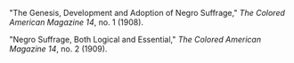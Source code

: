 "The Genesis, Development and Adoption of Negro Suffrage," *The Colored American Magazine 14*, no. 1 (1908).

"Negro Suffrage, Both Logical and Essential," *The Colored American Magazine 14*, no. 2 (1909).
